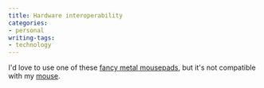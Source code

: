 ```yaml
---
title: Hardware interoperability
categories:
- personal
writing-tags:
- technology
---
```


I'd love to use one of these [fancy metal
mousepads][1], but it's not compatible with my [mouse][2].

   [1]: http://www.steelpad.com/products.asp
   [2]: http://www.logitech.com/index.cfm?page=products/details&CRID=3&CONTENTID=4992&countryid=19&languageid=1
